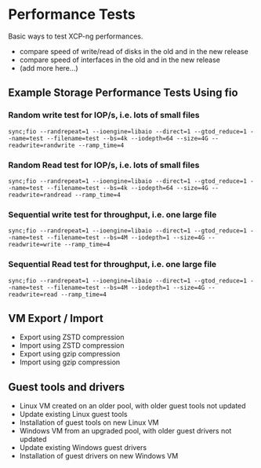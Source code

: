 # Performance Tests

Basic ways to test XCP-ng performances.

- compare speed of write/read of disks in the old and in the new release
- compare speed of interfaces in the old and in the new release
- (add more here...)

## Example Storage Performance Tests Using fio

### Random write test for IOP/s, i.e. lots of small files

```shell
sync;fio --randrepeat=1 --ioengine=libaio --direct=1 --gtod_reduce=1 --name=test --filename=test --bs=4k --iodepth=64 --size=4G --readwrite=randwrite --ramp_time=4
```

### Random Read test for IOP/s, i.e. lots of small files

```shell
sync;fio --randrepeat=1 --ioengine=libaio --direct=1 --gtod_reduce=1 --name=test --filename=test --bs=4k --iodepth=64 --size=4G --readwrite=randread --ramp_time=4
```


### Sequential write test for throughput, i.e. one large file

```shell
sync;fio --randrepeat=1 --ioengine=libaio --direct=1 --gtod_reduce=1 --name=test --filename=test --bs=4M --iodepth=1 --size=4G --readwrite=write --ramp_time=4
```

### Sequential Read test for throughput, i.e. one large file

```shell
sync;fio --randrepeat=1 --ioengine=libaio --direct=1 --gtod_reduce=1 --name=test --filename=test --bs=4M --iodepth=1 --size=4G --readwrite=read --ramp_time=4
```

## VM Export / Import

* Export using ZSTD compression
* Import using ZSTD compression
* Export using gzip compression
* Import using gzip compression

## Guest tools and drivers

* Linux VM created on an older pool, with older guest tools not updated
* Update existing Linux guest tools
* Installation of guest tools on new Linux VM
* Windows VM from an upgraded pool, with older guest drivers not updated
* Update existing Windows guest drivers
* Installation of guest drivers on new Windows VM
